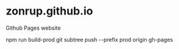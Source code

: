 # zonrup.github.io
Github Pages website

npm run build-prod
git subtree push --prefix prod origin gh-pages